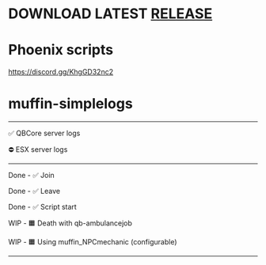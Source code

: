 # DOWNLOAD LATEST [RELEASE](https://github.com/Muffinzo/muffin-simplelogs/releases)

# Phoenix scripts
https://discord.gg/KhgGD32nc2

# muffin-simplelogs
______________________
✅ QBCore server logs

⛔ ESX server logs
______________________
Done - ✅ Join

Done - ✅ Leave

Done - ✅ Script start

WIP  - 🟧 Death with qb-ambulancejob

WIP  - 🟧 Using muffin_NPCmechanic (configurable) 

______________________
